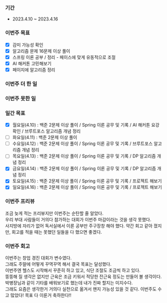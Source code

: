 ### 기간
* 2023.4.10 ~ 2023.4.16

### 이번주 목표
- [x] 감미 가능성 확인
- [x] 알고리즘 문제 16문제 이상 풀이
- [x] 스프링 이론 공부 / 정리 - 페이스에 맞게 유동적으로 조절
- [x] AI 해커톤 고민해보기
- [x] 페이지에 알고리즘 정리

### 이번주 더 한 일

### 이번주 못한 일

### 일간 목표
- [x] 월요일(4.10) : 백준 2문제 이상 풀이 / Spring 이론 공무 및 기록 / AI 해커톤 요강 확인 / 브루트포스 알고리즘 개념 정리
- [ ] 화요일(4.11) : 백준 2문제 이상 풀이
- [ ] 수요일(4.12) : 백준 2문제 이상 풀이 / Spring 이론 공무 및 기록 / 브루트포스 알고리즘 개념 정리
- [ ] 목요일(4.13) : 백준 2문제 이상 풀이 / Spring 이론 공무 및 기록 / DP 알고리즘 개념 정리
- [x] 금요일(4.14) : 백준 2문제 이상 풀이 / Spring 이론 공무 및 기록 / DP 알고리즘 개념 정리
- [x] 토요일(4.15) : 백준 2문제 이상 풀이 / Spring 이론 공무 및 기록 / 프로젝트 해보기
- [x] 일요일(4.16) : 백준 2문제 이상 풀이 / Spring 이론 공무 및 기록 / 프로젝트 해보기

### 이번주 프리뷰
조금 늦게 적는 프리뷰지만 이번주는 순탄할 줄 알았다.  
우리 부대 사람들이 거의다 참가하는 대회가 이번주 마감이라는 것을 생각 못했다.  
사지방에 자리가 없어 독서실에서 이론 공부만 주구장창 해야 했다.
약간 회고 같아 졌지만, 회고를 적을 때는 못했던 일들을 다 했으면 좋겠다.

### 이번주 회고
이번주는 창업 경진 대회가 변수였다.  
그래도 주말에 어떻게 꾸역꾸역 해서 결국 목표는 달성했다.  
이번주엔 헬스도 시작해서 꾸준히 하고 있고, 식단 조절도 조금씩 하고 있다.  
뚱뚱해 질 생각은 없지만 근육은 조금 키워서 적당한 잔근육 정도는 만들어 볼 생각이다.  
박병장님과 같이 기타를 배워보기로 했는데 내가 진짜 할지는 미지수다.  
그래도 요즘은 생각한거 거의다 실천으로 옮겨서 왠지 가능성 있을 것 같다.
이번주도 수고 많았다! 목표 다 이룬거 축하한다!!
